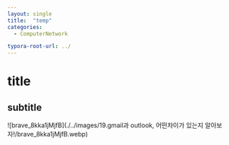 ```yaml
---
layout: single
title:  "temp"
categories: 
  - ComputerNetwork

typora-root-url: ../
---
```








# title



## subtitle



![brave_8kka1jMjfB](./../images/19.gmail과 outlook, 어떤차이가 있는지 알아보자!/brave_8kka1jMjfB.webp)
